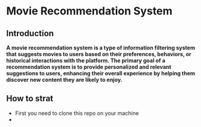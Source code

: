 # Movie Recommendation System

## Introduction

**A movie recommendation system is a type of information filtering system that suggests movies to users based on their preferences, behaviors, or historical interactions with the platform. The primary goal of a recommendation system is to provide personalized and relevant suggestions to users, enhancing their overall experience by helping them discover new content they are likely to enjoy.**

## How to strat
* First you need to clone this repo on your machine
* 
